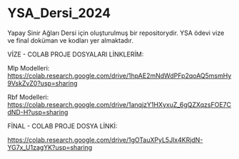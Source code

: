 # YSA_Dersi_2024
Yapay Sinir Ağları Dersi için oluşturulmuş bir repositorydir. YSA ödevi vize ve final doküman ve kodları yer almaktadır.

VİZE - COLAB PROJE DOSYALARI LİNKLERİM:  

Mlp Modelleri: https://colab.research.google.com/drive/1hpAE2mNdWdPFp2qoAQ5msmHy9VskZvZ0?usp=sharing   

Rbf Modelleri:  https://colab.research.google.com/drive/1anqjzY1HXyxuZ_6gQZXqzsFOE7CdND-H?usp=sharing 

FİNAL - COLAB PROJE DOSYA LİNKİ:  

https://colab.research.google.com/drive/1gOTauXPyL5Jlx4KRjdN-YG7x_U1zagYK?usp=sharing
